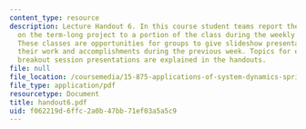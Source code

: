 ```yaml
---
content_type: resource
description: Lecture Handout 6. In this course student teams report their progress
  on the term-long project to a portion of the class during the weekly "breakout sessions".
  These classes are opportunities for groups to give slideshow presentations explaining
  their work and accomplishments during the previous week. Topics for each of the
  breakout session presentations are explained in the handouts.
file: null
file_location: /coursemedia/15-875-applications-of-system-dynamics-spring-2004/f062219d6ffc2a0b47bb71ef03a5a5c9_handout6.pdf
file_type: application/pdf
resourcetype: Document
title: handout6.pdf
uid: f062219d-6ffc-2a0b-47bb-71ef03a5a5c9
---
```

